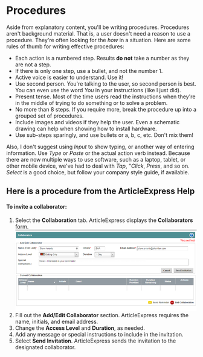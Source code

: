 Procedures
==========

Aside from explanatory content, you'll be writing procedures. Procedures aren't background material. That is,
a user doesn't need a reason to use a procedure. They're often looking for the *how* in a situation. 
Here are some rules of thumb for writing effective procedures:

* Each action is a numbered step. Results **do not** take a number as they are not a step.
* If there is only one step, use a bullet, and not the number 1.
* Active voice is easier to understand. Use it!
* Use second person. You're talking to the user, so second person is best. You can even use the word *You* in your instructions (like I just did).
* Present tense. Most of the time users read the instructions when they're in the middle of trying to do something or to solve a problem.
* No more than 8 steps. If you require more, break the procedure up into a grouped set of procedures.
* Include images and videos if they help the user. Even a schematic drawing can help when showing how to install hardware.
* Use sub-steps sparingly, and use bullets or a, b, c, etc. Don't mix them!

Also, I don't suggest using *Input* to show typing, or another way of entering
information. Use *Type* or *Paste* or the actual action verb instead. Because there are now multiple ways to use 
software, such as a laptop, tablet, or other mobile device, we've had to deal with *Tap*, "*Click*, *Press*, and so on. 
*Select* is a good choice, but follow your company style guide, if available. 

Here is a procedure from the ArticleExpress Help
------------------------------------------------

#### To invite a collaborator:

1.  Select the **Collaboration** tab. ArticleExpress displays the
    **Collaborators** form.
    [![](Resources/Images/PRX_COLLAB_FORM.png)](Resources/Images/PRX_COLLAB_FORM.png)
2.  Fill out the **Add/Edit Collaborator** section. ArticleExpress
    requires the name, initials, and email address.
3.  Change the **Access Level** and **Duration**, as needed.
4.  Add any message or special instructions to include in the invitation.
5.  Select **Send Invitation**. ArticleExpress sends the invitation to
    the designated collaborator.
